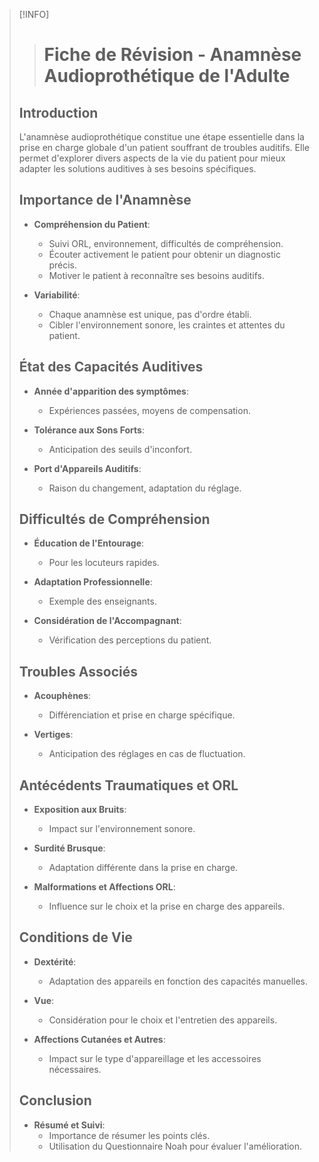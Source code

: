>[!INFO]
>> # Fiche de Révision - Anamnèse Audioprothétique de l'Adulte
> 
> ## Introduction
> 
> L'anamnèse audioprothétique constitue une étape essentielle dans la prise en charge globale d'un patient souffrant de troubles auditifs. Elle permet d'explorer divers aspects de la vie du patient pour mieux adapter les solutions auditives à ses besoins spécifiques.
> 
> ## Importance de l'Anamnèse
> 
> - **Compréhension du Patient**:
>   - Suivi ORL, environnement, difficultés de compréhension.
>   - Écouter activement le patient pour obtenir un diagnostic précis.
>   - Motiver le patient à reconnaître ses besoins auditifs.
> 
> - **Variabilité**:
>   - Chaque anamnèse est unique, pas d'ordre établi.
>   - Cibler l'environnement sonore, les craintes et attentes du patient.
> 
> ## État des Capacités Auditives
> 
> - **Année d'apparition des symptômes**:
>   - Expériences passées, moyens de compensation.
> 
> - **Tolérance aux Sons Forts**:
>   - Anticipation des seuils d'inconfort.
> 
> - **Port d'Appareils Auditifs**:
>   - Raison du changement, adaptation du réglage.
> 
> ## Difficultés de Compréhension
> 
> - **Éducation de l'Entourage**:
>   - Pour les locuteurs rapides.
> 
> - **Adaptation Professionnelle**:
>   - Exemple des enseignants.
> 
> - **Considération de l'Accompagnant**:
>   - Vérification des perceptions du patient.
> 
> ## Troubles Associés
> 
> - **Acouphènes**:
>   - Différenciation et prise en charge spécifique.
> 
> - **Vertiges**:
>   - Anticipation des réglages en cas de fluctuation.
> 
> ## Antécédents Traumatiques et ORL
> 
> - **Exposition aux Bruits**:
>   - Impact sur l'environnement sonore.
> 
> - **Surdité Brusque**:
>   - Adaptation différente dans la prise en charge.
> 
> - **Malformations et Affections ORL**:
>   - Influence sur le choix et la prise en charge des appareils.
> 
> ## Conditions de Vie
> 
> - **Dextérité**:
>   - Adaptation des appareils en fonction des capacités manuelles.
> 
> - **Vue**:
>   - Considération pour le choix et l'entretien des appareils.
> 
> - **Affections Cutanées et Autres**:
>   - Impact sur le type d'appareillage et les accessoires nécessaires.
> 
> ## Conclusion
> 
> - **Résumé et Suivi**:
>   - Importance de résumer les points clés.
>   - Utilisation du Questionnaire Noah pour évaluer l'amélioration.
